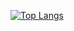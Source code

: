 [![Top Langs](https://github-readme-stats.vercel.app/api/top-langs/?username=turboc&langs_count=6&show_icons=true&theme=radical)](https://github.com/turboc/github-readme-stats)
